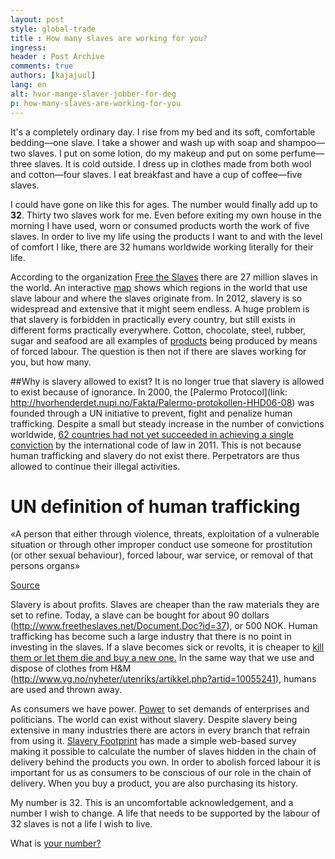 ```yaml
---
layout: post
style: global-trade
title : How many slaves are working for you?
ingress:
header : Post Archive
comments: true
authors: [kajajuul]
lang: en
alt: hvor-mange-slaver-jobber-for-deg
p: how-many-slaves-are-working-for-you
---
```


It's a completely ordinary day. I rise from my bed and its soft, comfortable bedding—one slave. I take a shower and wash up with soap and shampoo—two slaves. I put on some lotion, do my makeup and put on some perfume—three slaves. It is cold outside. I dress up in clothes made from both wool and cotton—four slaves. I eat breakfast and have a cup of coffee—five slaves.  

I could have gone on like this for ages. The number would finally add up to **32**. Thirty two slaves work for me.  Even before exiting my own house in the morning I have used, worn or consumed products worth the work of five slaves. In order to live my life using the products I want to and with the level of comfort I like, there are 32 humans worldwide working literally for their life.   

According to the organization [Free the Slaves](https://www.freetheslaves.net/SSLPage.aspx) there are 27 million slaves in the world. An interactive [map](https://www.freetheslaves.net/SSLPage.aspx?pid=375) shows which regions in the world that use slave labour and where the slaves originate from. In 2012, slavery is so widespread and extensive that it might seem endless. A huge problem is that slavery is forbidden in practically every country, but still exists in different forms practically everywhere. Cotton, chocolate, steel, rubber, sugar and seafood are all examples of [products](http://www.dol.gov/ilab/programs/ocft/pdf/2009tvpra.pdf) being produced by means of forced labour. The question is then not if there are slaves working for you, but how many.

##Why is slavery allowed to exist? 
It is no longer true that slavery is allowed to exist because of ignorance. In 2000, the [Palermo Protocol](link: http://hvorhenderdet.nupi.no/Fakta/Palermo-protokollen-HHD06-08) was founded through a UN initiative to prevent, fight and penalize human trafficking. Despite a small but steady increase in the number of convictions worldwide, [62 countries had not yet succeeded in achieving a single conviction](http://iipdigital.usembassy.gov/st/english/texttrans/2011/06/20110627161432su0.9213787.html#axzz2Cx9b8GNf) by the international code of law in 2011. This is not because human trafficking and slavery do not exist there. Perpetrators are thus allowed to continue their illegal activities.

<div class="faktaboks">
<h1>UN definition of human trafficking</h1>
<p>«A person that either through violence, threats, exploitation of a vulnerable situation or through other improper conduct use someone for prostitution (or other sexual behaviour), forced labour, war service, or removal of that persons organs»</p>
<p><a href="http://hvorhenderdet.nupi.no/Fakta/Palermo-protokollen-HHD06-08">Source</a></p>
</div>

Slavery is about profits. Slaves are cheaper than the raw materials they are set to refine. Today, a slave can be bought for about 90 dollars (http://www.freetheslaves.net/Document.Doc?id=37), or 500 NOK.  Human trafficking has become such a large industry that there is no point in investing in the slaves. If a slave becomes sick or revolts, it is cheaper to [kill them or let them die and buy a new one.](https://www.freetheslaves.net/SSLPage.aspx?pid=301) In the same way that we use and dispose of clothes from H&M (http://www.vg.no/nyheter/utenriks/artikkel.php?artid=10055241), humans are used and thrown away.

As consumers we have power. [Power](http://slaveryfootprint.org/about/#getapp) to set demands of enterprises and politicians. The world can exist without slavery. Despite slavery being extensive in many industries there are actors in every branch that refrain from using it. [Slavery Footprint](http://slaveryfootprint.org/) has made a simple web-based survey making it possible to calculate the number of slaves hidden in the chain of delivery behind the products you own. In order to abolish forced labour it is important for us as consumers to be conscious of our role in the chain of delivery. When you buy a product, you are also purchasing its history.  

My number is 32. This is an uncomfortable acknowledgement, and a number I wish to change. A life that needs to be supported by the labour of 32 slaves is not a life I wish to live.


What is [your number?](http://slaveryfootprint.org/)

